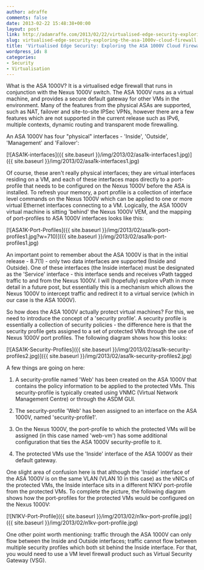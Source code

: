 ```yaml
---
author: adraffe
comments: false
date: 2013-02-22 15:48:38+00:00
layout: post
link: http://adamraffe.com/2013/02/22/virtualised-edge-security-exploring-the-asa-1000v-cloud-firewall/
slug: virtualised-edge-security-exploring-the-asa-1000v-cloud-firewall
title: 'Virtualised Edge Security: Exploring the ASA 1000V Cloud Firewall'
wordpress_id: 8
categories:
- Security
- Virtualisation
---
```


What is the ASA 1000V? It is a virtualised edge firewall that runs in conjunction with the Nexus 1000V switch. The ASA 1000V runs as a virtual machine, and provides a secure default gateway for other VMs in the environment. Many of the features from the physical ASAs are supported, such as NAT, failover and site-to-site IPSec VPNs, however there are a few features which are not supported in the current release such as IPv6, multiple contexts, dynamic routing and transparent mode firewalling.

An ASA 1000V has four "physical" interfaces - 'Inside', 'Outside', 'Management' and 'Failover':

[![ASA1K-interfaces]({{ site.baseurl }}/img/2013/02/asa1k-interfaces1.jpg)]({{ site.baseurl }}/img/2013/02/asa1k-interfaces1.jpg)

<!-- more -->Of course, these aren't really physical interfaces; they are virtual interfaces residing on a VM, and each of these interfaces maps directly to a port-profile that needs to be configured on the Nexus 1000V before the ASA is installed. To refresh your memory, a port profile is a collection of interface level commands on the Nexus 1000V which can be applied to one or more virtual Ethernet interfaces connecting to a VM. Logically, the ASA 1000V virtual machine is sitting 'behind' the Nexus 1000V VEM, and the mapping of port-profiles to ASA 1000V interfaces looks like this:

[![ASA1K-Port-Profiles]({{ site.baseurl }}/img/2013/02/asa1k-port-profiles1.jpg?w=710)]({{ site.baseurl }}/img/2013/02/asa1k-port-profiles1.jpg)

An important point to remember about the ASA 1000V is that in the initial release - 8.7(1) - only two data interfaces are supported (Inside and Outside). One of these interfaces (the Inside interface) must be designated as the 'Service' interface - this interface sends and receives vPath tagged traffic to and from the Nexus 1000V. I will (hopefully) explore vPath in more detail in a future post, but essentially this is a mechanism which allows the Nexus 1000V to intercept traffic and redirect it to a virtual service (which in our case is the ASA 1000V).

So how does the ASA 1000V actually protect virtual machines? For this, we need to introduce the concept of a 'security profile'. A security profile is essentially a collection of security policies - the difference here is that the security profile gets assigned to a set of protected VMs through the use of Nexus 1000V port profiles. The following diagram shows how this looks:

[![ASA1K-Security-Profiles]({{ site.baseurl }}/img/2013/02/asa1k-security-profiles2.jpg)]({{ site.baseurl }}/img/2013/02/asa1k-security-profiles2.jpg)

A few things are going on here:

1) A security-profile named 'Web' has been created on the ASA 1000V that contains the policy information to be applied to the protected VMs. This security-profile is typically created using VNMC (Virtual Network Management Centre) or through the ASDM GUI.

2) The security-profile 'Web' has been assigned to an interface on the ASA 1000V, named 'security-profile1'.

3) On the Nexus 1000V, the port-profile to which the protected VMs will be assigned (in this case named 'web-vm') has some additional configuration that ties the ASA 1000V security-profile to it.

4) The protected VMs use the 'Inside' interface of the ASA 1000V as their default gateway.

One slight area of confusion here is that although the 'Inside' interface of the ASA 1000V is on the same VLAN (VLAN 10 in this case) as the vNICs of the protected VMs, the Inside interface sits in a different N1KV port-profile from the protected VMs. To complete the picture, the following diagram shows how the port-profiles for the protected VMs would be configured on the Nexus 1000V:

[![N1KV-Port-Profile]({{ site.baseurl }}/img/2013/02/n1kv-port-profile.jpg)]({{ site.baseurl }}/img/2013/02/n1kv-port-profile.jpg)

One other point worth mentioning: traffic through the ASA 1000V can only flow between the Inside and Outside interfaces; traffic cannot flow between multiple security profiles which both sit behind the Inside interface. For that, you would need to use a VM level firewall product such as Virtual Security Gateway (VSG).
